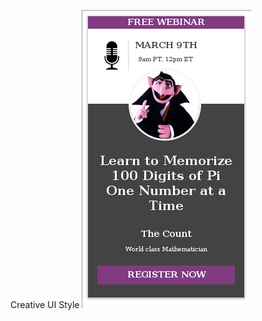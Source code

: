 Creative UI Style
![Alt text](https://github.com/moseleygj/WebPages/blob/master/IdCardStyle/IDBadgeCOunt.png)

